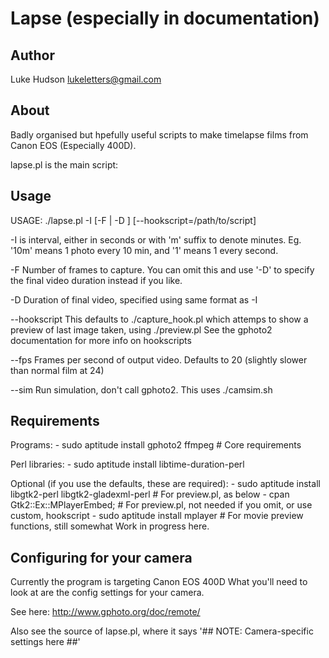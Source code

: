 # Lapse (especially in documentation) #

## Author ##
Luke Hudson <lukeletters@gmail.com>

## About ##

Badly organised but hpefully useful scripts to make timelapse films from Canon EOS (Especially 400D).

lapse.pl is the main script:

## Usage ##

USAGE: ./lapse.pl <NAME> -I <interval> [-F <numframes> | -D <duration>] [--hookscript=/path/to/script]

-I is interval, either in seconds or with 'm' suffix to denote minutes.
Eg.  '10m' means 1 photo every 10 min, and '1' means 1 every second.

-F Number of frames to capture.   You can omit this and use '-D' to specify the final video duration instead if you like.

-D Duration of final video, specified using same format as -I

--hookscript  This defaults to ./capture_hook.pl which attemps to show a preview of last image taken, using ./preview.pl
See the gphoto2 documentation for more info on hookscripts

--fps  Frames per second of output video.  Defaults to 20 (slightly slower than normal film at 24)


--sim Run simulation, don't call gphoto2.  This uses ./camsim.sh



## Requirements ##

Programs:
	- sudo aptitude install gphoto2 ffmpeg # Core requirements

Perl libraries:
	- sudo aptitude install libtime-duration-perl 

Optional (if you use the defaults, these are required):
	- sudo aptitude install libgtk2-perl libgtk2-gladexml-perl # For preview.pl, as below
	- cpan Gtk2::Ex::MPlayerEmbed; # For preview.pl, not needed if you omit, or use custom, hookscript
	- sudo aptitude install mplayer # For movie preview functions, still somewhat Work in progress here.


## Configuring for your camera ##

Currently the program is targeting Canon EOS 400D
What you'll need to look at are the config settings for your camera.

See here: http://www.gphoto.org/doc/remote/

Also see the source of lapse.pl, where it says '## NOTE: Camera-specific settings here ##'
